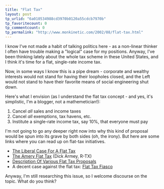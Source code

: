 ```yaml
---
title: "Flat Tax"
layout: post
tp_urlid: "6a010534988cd3970b0120a55cdcb7970b"
tp_favoritecount: 0
tp_commentcount: 0
tp_permalink: "http://www.monkinetic.com/2002/08/flat-tax.html"
---
```

I know I&#39;ve not made a habit of talking politics here - as a non-linear thinker I often have trouble making a &quot;logical&quot; case for my positions. Anyway, I&#39;ve been thinking lately about the whole tax scheme in these United States, and I think it&#39;s time for a flat, single-rate income tax.

Now, in some ways I know this is a pipe dream - corporate and wealthy interests would not stand for having their loopholes closed, and the Left would not stand to have their favorite means of social engineering shut down.

Here&#39;s what I envision (as I understand the flat tax concept - and yes, it&#39;s simplistic, I&#39;m a blogger, not a mathemetician!):
<ol><li>Cancel <i>all</i> sales and income taxes</li>
<li>Cancel <i>all</i> exemptions, tax havens, etc.</li>
<li>Institute a single-rate income tax, say 10%, that everyone must pay</li></ol>

I&#39;m not going to go any deeper right now into why this kind of proposal would be spun into its grave by both sides (oh, the irony). But here are some links where you can read up on flat-tax initiatives.
<ul><li><a href="http://www.ncpa.org/pi/taxes/pd053100a.html">The Liberal Case For A Flat Tax</a></li>
<li><a href="http://www.ncpa.org/ba/ba136.html">The Amery Flat Tax</a> (Dick Armey, R-TX)</li>
<li><a href="http://www.ctj.org/html/flatsum.htm">Description Of Various Flat Tax Proposals</a></li>
<li>A decent case against the flat tax: <a href="http://www.wordwiz72.com/flattax.html">Flat Tax Fiasco</a></li></ul>

Anyway, I&#39;m still researching this issue, so I welcome discourse on the topic. What do you think?
